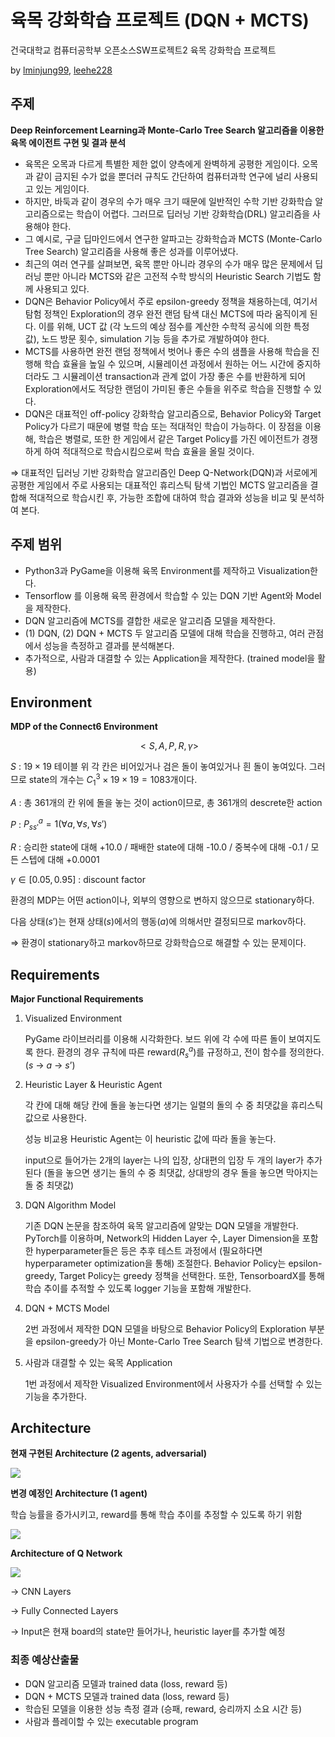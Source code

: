 # 육목 강화학습 프로젝트 (DQN + MCTS)
건국대학교 컴퓨터공학부 오픈소스SW프로젝트2 육목 강화학습 프로젝트

by [lminjung99](https://github.com/lminjung99), [leehe228](https://github.com/leehe228)

## 주제

**Deep Reinforcement Learning과 Monte-Carlo Tree Search 알고리즘을 이용한 육목 에이전트 구현 및 결과 분석**

- 육목은 오목과 다르게 특별한 제한 없이 양측에게 완벽하게 공평한 게임이다. 오목과 같이 금지된 수가 없을 뿐더러 규칙도 간단하여 컴퓨터과학 연구에 널리 사용되고 있는 게임이다.
- 하지만, 바둑과 같이 경우의 수가 매우 크기 때문에 일반적인 수학 기반 강화학습 알고리즘으로는 학습이 어렵다. 그러므로 딥러닝 기반 강화학습(DRL) 알고리즘을 사용해야 한다.
- 그 예시로, 구글 딥마인드에서 연구한 알파고는 강화학습과 MCTS (Monte-Carlo Tree Search) 알고리즘을 사용해 좋은 성과를 이루어냈다.
- 최근의 여러 연구를 살펴보면, 육목 뿐만 아니라 경우의 수가 매우 많은 문제에서 딥러닝 뿐만 아니라 MCTS와 같은 고전적 수학 방식의 Heuristic Search 기법도 함께 사용되고 있다.
- DQN은 Behavior Policy에서 주로 epsilon-greedy 정책을 채용하는데, 여기서 탐험 정책인 Exploration의 경우 완전 랜덤 탐색 대신 MCTS에 따라 움직이게 된다. 이를 위해, UCT 값 (각 노드의 예상 점수를 계산한 수학적 공식에 의한 특정 값), 노드 방문 횟수, simulation 기능 등을 추가로 개발하여야 한다.
- MCTS를 사용하면 완전 랜덤 정책에서 벗어나 좋은 수의 샘플을 사용해 학습을 진행해 학습 효율을 높일 수 있으며, 시뮬레이션 과정에서 원하는 어느 시간에 중지하더라도 그 시뮬레이션 transaction과 관계 없이 가장 좋은 수를 반환하게 되어 Exploration에서도 적당한 랜덤이 가미된 좋은 수들을 위주로 학습을 진행할 수 있다.
- DQN은 대표적인 off-policy 강화학습 알고리즘으로, Behavior Policy와 Target Policy가 다르기 때문에 병렬 학습 또는 적대적인 학습이 가능하다. 이 장점을 이용해, 학습은 병렬로, 또한 한 게임에서 같은 Target Policy를 가진 에이전트가 경쟁하게 하여 적대적으로 학습시킴으로써 학습 효율을 올릴 것이다.

⇒ 대표적인 딥러닝 기반 강화학습 알고리즘인 Deep Q-Network(DQN)과 서로에게 공평한 게임에서 주로 사용되는 대표적인 휴리스틱 탐색 기법인 MCTS 알고리즘을 결합해 적대적으로 학습시킨 후, 가능한 조합에 대하여 학습 결과와 성능을 비교 및 분석하여 본다.

## 주제 범위

- Python3과 PyGame을 이용해 육목 Environment를 제작하고 Visualization한다.
- Tensorflow 를 이용해 육목 환경에서 학습할 수 있는 DQN 기반 Agent와 Model을 제작한다.
- DQN 알고리즘에 MCTS를 결합한 새로운 알고리즘 모델을 제작한다.
- (1) DQN, (2) DQN + MCTS 두 알고리즘 모델에 대해 학습을 진행하고, 여러 관점에서 성능을 측정하고 결과를 분석해본다.
- 추가적으로, 사람과 대결할 수 있는 Application을 제작한다. (trained model을 활용)

## Environment

**MDP of the Connect6 Environment**

$$<S, A, P, R, \gamma>$$

$S$ : $19 \times 19$ 테이블 위 각 칸은 비어있거나 검은 돌이 놓여있거나 흰 돌이 놓여있다. 그러므로 state의 개수는 $C^3_1 \times 19\times 19=1083$개이다.

$A$ : 총 $361$개의 칸 위에 돌을 놓는 것이 action이므로, 총 361개의 descrete한 action

$P$ : $P^a_{ss'}=1 ( \forall a, \forall s, \forall s')$

$R$ : 승리한 state에 대해 +10.0 / 패배한 state에 대해 -10.0 / 중복수에 대해 -0.1 / 모든 스텝에 대해 +0.0001

$\gamma \in [0.05, 0.95]$ : discount factor 

환경의 MDP는 어떤 action이나, 외부의 영향으로 변하지 않으므로 stationary하다.

다음 상태($s'$)는 현재 상태($s$)에서의 행동($a$)에 의해서만 결정되므로 markov하다.

⇒ 환경이 stationary하고 markov하므로 강화학습으로 해결할 수 있는 문제이다.

## Requirements

**Major Functional Requirements**

1. Visualized Environment
    
    PyGame 라이브러리를 이용해 시각화한다. 보드 위에 각 수에 따른 돌이 보여지도록 한다. 환경의 경우 규칙에 따른 reward($R_s^a$)를 규정하고, 전이 함수를 정의한다. ($s$ → $a$ → $s’$)
    
2. Heuristic Layer & Heuristic Agent
    
    각 칸에 대해 해당 칸에 돌을 놓는다면 생기는 일렬의 돌의 수 중 최댓값을 휴리스틱 값으로 사용한다.
    
    성능 비교용 Heuristic Agent는 이 heuristic 값에 따라 돌을 놓는다.
    
    input으로 들어가는 2개의 layer는 나의 입장, 상대편의 입장 두 개의 layer가 추가된다 (돌을 놓으면 생기는 돌의 수 중 최댓값, 상대방의 경우 돌을 놓으면 막아지는 돌 중 최댓값)
    
3. DQN Algorithm Model
    
    기존 DQN 논문을 참조하여 육목 알고리즘에 알맞는 DQN 모델을 개발한다. PyTorch를 이용하며, Network의 Hidden Layer 수, Layer Dimension을 포함한 hyperparameter들은 등은 추후 테스트 과정에서 (필요하다면 hyperparameter optimization을 통해) 조절한다. Behavior Policy는 epsilon-greedy, Target Policy는 greedy 정책을 선택한다. 또한, TensorboardX를 통해 학습 추이를 추적할 수 있도록 logger 기능을 포함해 개발한다.
    
4. DQN + MCTS Model
    
    2번 과정에서 제작한 DQN 모델을 바탕으로 Behavior Policy의 Exploration 부분을 epsilon-greedy가 아닌 Monte-Carlo Tree Search 탐색 기법으로 변경한다.
    
5. 사람과 대결할 수 있는 육목 Application
    
    1번 과정에서 제작한 Visualized Environment에서 사용자가 수를 선택할 수 있는 기능을 추가한다.
    

## Architecture

**현재 구현된 Architecture (2 agents, adversarial)**

![](https://s3-us-west-2.amazonaws.com/secure.notion-static.com/77010ee1-6afc-411a-919b-22ba25b7e291/Untitled.png)

**변경 예정인 Architecture (1 agent)**

학습 능률을 증가시키고, reward를 통해 학습 추이를 추정할 수 있도록 하기 위함

![](https://s3-us-west-2.amazonaws.com/secure.notion-static.com/323d8775-c645-40ce-85d5-fa482f164a29/Untitled.png)

**Architecture of Q Network**

![](https://s3-us-west-2.amazonaws.com/secure.notion-static.com/f596c809-533c-45b9-8f24-3233805b66a7/Untitled.png)

→ CNN Layers

→ Fully Connected Layers

→ Input은 현재 board의 state만 들어가나, heuristic layer를 추가할 예정

### 최종 예상산출물

- DQN 알고리즘 모델과 trained data (loss, reward 등)
- DQN + MCTS 모델과 trained data (loss, reward 등)
- 학습된 모델을 이용한 성능 측정 결과 (승패, reward, 승리까지 소요 시간 등)
- 사람과 플레이할 수 있는 executable program
